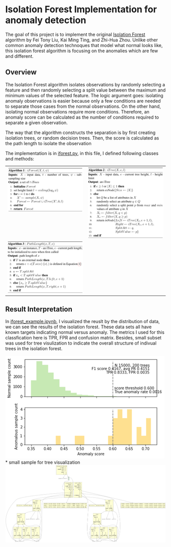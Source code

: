 # Isolation Forest Implementation for anomaly detection

The goal of this project is to implement the original [Isolation Forest](paper_iforest.pdf) algorithm by Fei Tony Liu, Kai Ming Ting, and Zhi-Hua Zhou. Unlike other common anomaly detection technoques that model what normal looks like, this isolation forest algorithm is focusing on the anomalies which are few and different. 

## Overview

The Isolation Forest algorithm isolates observations by randomly selecting a feature and then randomly selecting a split value between the maximum and minimum values of the selected feature. The logic argument goes: isolating anomaly observations is easier because only a few conditions are needed to separate those cases from the normal observations. On the other hand, isolating normal observations require more conditions. Therefore, an anomaly score can be calculated as the number of conditions required to separate a given observation.

The way that the algorithm constructs the separation is by first creating isolation trees, or random decision trees. Then, the score is calculated as the path length to isolate the observation

The implementation is in [iforest.py](iforest.py), in this file, I defined following classes and methods:  

<table border="0">
<tr>
<td width="50%" valign="top"><img src="image/iForest.png" width="350"></td><td width="50%" valign="top"><img src="image/iTree.png" width="350"></td>
</tr>
<tr>
<td valign="top">
<img src="image/PathLength.png" width="350">
</td>

</tr>
</table>


## Result Interpretation

In [iforest_example.ipynb](iforest_example.ipynb), I visualized the reuslt by the distribution of data, we can see the results of the isolation forest. These data sets all have known targets indicating normal versus anomaly.
The metrics I used for this classfication here is TPR, FPR and confusion matrix. Besides, small subset was used for tree visulization to indicate the overall structure of indivual trees in the isolation forest.


<img src="image/tree_viz.png" width="500">
* small sample for tree visualization
<img src="image/treeviz.png" >
